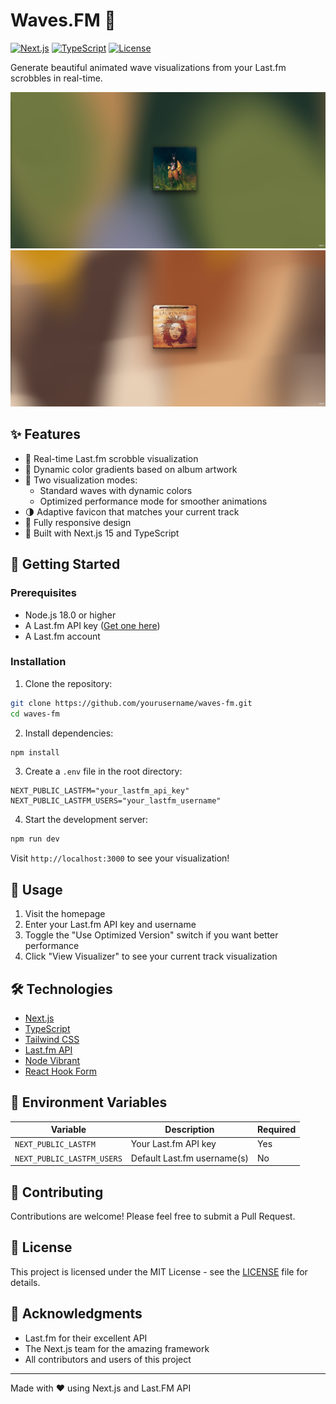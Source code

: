 # Waves.FM 🌊

[![Next.js](https://img.shields.io/badge/Next.js-15.1.4-black?style=flat-square)](https://nextjs.org/)
[![TypeScript](https://img.shields.io/badge/TypeScript-5.0-blue?style=flat-square)](https://www.typescriptlang.org/)
[![License](https://img.shields.io/badge/license-MIT-green?style=flat-square)](LICENSE)

Generate beautiful animated wave visualizations from your Last.fm scrobbles in real-time.

![Example Visualization](/public/examples/example1.png)
![Example Visualization](/public/examples/example2.png)

## ✨ Features

- 🎵 Real-time Last.fm scrobble visualization
- 🌈 Dynamic color gradients based on album artwork
- 🎨 Two visualization modes:
  - Standard waves with dynamic colors
  - Optimized performance mode for smoother animations
- 🌗 Adaptive favicon that matches your current track
- 📱 Fully responsive design
- 🚀 Built with Next.js 15 and TypeScript

## 🚀 Getting Started

### Prerequisites

- Node.js 18.0 or higher
- A Last.fm API key ([Get one here](https://www.last.fm/api/account/create))
- A Last.fm account

### Installation

1. Clone the repository:
```bash
git clone https://github.com/yourusername/waves-fm.git
cd waves-fm
```

2. Install dependencies:
```bash
npm install
```

3. Create a `.env` file in the root directory:
```env
NEXT_PUBLIC_LASTFM="your_lastfm_api_key"
NEXT_PUBLIC_LASTFM_USERS="your_lastfm_username"
```

4. Start the development server:
```bash
npm run dev
```

Visit `http://localhost:3000` to see your visualization!

## 🎨 Usage

1. Visit the homepage
2. Enter your Last.fm API key and username
3. Toggle the "Use Optimized Version" switch if you want better performance
4. Click "View Visualizer" to see your current track visualization

## 🛠️ Technologies

- [Next.js](https://nextjs.org/)
- [TypeScript](https://www.typescriptlang.org/)
- [Tailwind CSS](https://tailwindcss.com/)
- [Last.fm API](https://www.last.fm/api)
- [Node Vibrant](https://github.com/Vibrant-Colors/node-vibrant)
- [React Hook Form](https://react-hook-form.com/)

## 📝 Environment Variables

| Variable | Description | Required |
|----------|-------------|----------|
| `NEXT_PUBLIC_LASTFM` | Your Last.fm API key | Yes |
| `NEXT_PUBLIC_LASTFM_USERS` | Default Last.fm username(s) | No |

## 🤝 Contributing

Contributions are welcome! Please feel free to submit a Pull Request.

## 📄 License

This project is licensed under the MIT License - see the [LICENSE](LICENSE) file for details.

## 🙏 Acknowledgments

- Last.fm for their excellent API
- The Next.js team for the amazing framework
- All contributors and users of this project

---

Made with ❤️ using Next.js and Last.FM API 

